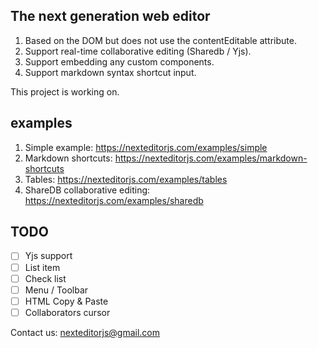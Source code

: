 ## The next generation web editor

1. Based on the DOM but does not use the contentEditable attribute.
2. Support real-time collaborative editing (Sharedb / Yjs).
3. Support embedding any custom components.
4. Support markdown syntax shortcut input.

This project is working on.

## examples

1. Simple example: https://nexteditorjs.com/examples/simple
2. Markdown shortcuts: https://nexteditorjs.com/examples/markdown-shortcuts
3. Tables: https://nexteditorjs.com/examples/tables
4. ShareDB collaborative editing: https://nexteditorjs.com/examples/sharedb

## TODO

- [ ] Yjs support
- [ ] List item
- [ ] Check list
- [ ] Menu / Toolbar
- [ ] HTML Copy & Paste
- [ ] Collaborators cursor

Contact us: nexteditorjs@gmail.com
